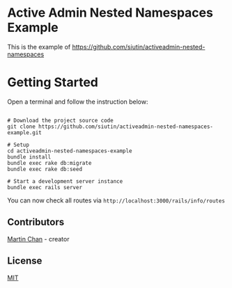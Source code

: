# Active Admin Nested Namespaces Example 

This is the example of https://github.com/siutin/activeadmin-nested-namespaces

# Getting Started


Open a terminal and follow the instruction below:

```

# Download the project source code
git clone https://github.com/siutin/activeadmin-nested-namespaces-example.git

# Setup
cd activeadmin-nested-namespaces-example
bundle install 
bundle exec rake db:migrate
bundle exec rake db:seed

# Start a development server instance
bundle exec rails server

```

You can now check all routes via `http://localhost:3000/rails/info/routes`

## Contributors
 [Martin Chan](https://twitter.com/osiutino) - creator 

## License

[MIT](https://opensource.org/licenses/MIT)